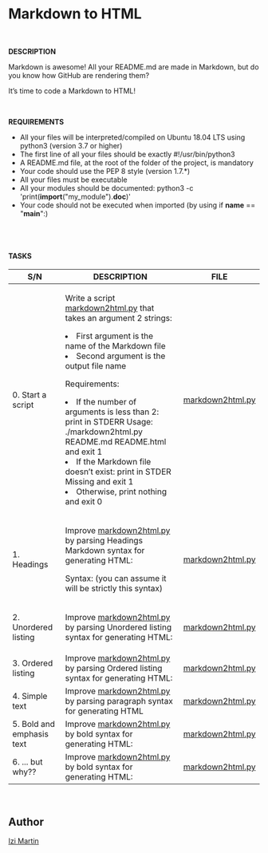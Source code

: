 <h1>Markdown to HTML</h1>
<br>


**DESCRIPTION**
<p>Markdown is awesome! All your README.md are made in Markdown, but do you know how GitHub are rendering them?</p>

<p>It’s time to code a Markdown to HTML!</p>

<br>

**REQUIREMENTS**


- All your files will be interpreted/compiled on Ubuntu 18.04 LTS using python3 (version 3.7 or higher)
- The first line of all your files should be exactly #!/usr/bin/python3
- A README.md file, at the root of the folder of the project, is mandatory
- Your code should use the PEP 8 style (version 1.7.*)
- All your files must be executable
- All your modules should be documented:  python3 -c 'print(__import__("my_module").__doc__)'
- Your code should not be executed when imported (by using if __name__ == "__main__":)


<br>
<br>



<h4> TASKS</h4>

| S/N | DESCRIPTION | FILE |
|---- | ----------- | ---- |
|0.  Start a script |<p>Write a script [markdown2html.py](https://github.com/Oliveth96/alx-frontend-for-fun/markdown2html.py) that takes an argument 2 strings: <li>First argument is the name of the Markdown file</li><li>Second argument is the output file name</li></p><p>Requirements:<li>If the number of arguments is less than 2: print in STDERR Usage: ./markdown2html.py README.md README.html and exit 1</li><li>If the Markdown file doesn’t exist: print in STDER Missing <filename> and exit 1</li><li>Otherwise, print nothing and exit 0</li></p>|[markdown2html.py](https://github.com/Oliveth96/alx-frontend-for-fun/markdown2html.py)|
| 1. Headings |<p>Improve [markdown2html.py](https://github.com/Oliveth96/alx-frontend-for-fun/markdown2html.py) by parsing Headings Markdown syntax for generating HTML: </p> <p>Syntax: (you can assume it will be strictly this syntax)</p>| [markdown2html.py](https://github.com/Oliveth96/alx-frontend-for-fun/markdown2html.py) |
|2. Unordered listing |<p>Improve [markdown2html.py](https://github.com/Oliveth96/alx-frontend-for-fun/markdown2html.py) by parsing Unordered listing syntax for generating HTML:</p>|[markdown2html.py](https://github.com/Oliveth96/alx-frontend-for-fun/markdown2html.py)|
|3. Ordered listing | Improve [markdown2html.py](https://github.com/Oliveth96/alx-frontend-for-fun/markdown2html.py) by parsing Ordered listing syntax for generating HTML: |[markdown2html.py](https://github.com/Oliveth96/alx-frontend-for-fun/markdown2html.py)|
|4. Simple text | Improve [markdown2html.py](https://github.com/Oliveth96/alx-frontend-for-fun/markdown2html.py) by parsing paragraph syntax for generating HTML  |[markdown2html.py](https://github.com/Oliveth96/alx-frontend-for-fun/markdown2html.py) |
|5. Bold and emphasis text |Improve [markdown2html.py](https://github.com/Oliveth96/alx-frontend-for-fun/markdown2html.py) by bold syntax for generating HTML:| [markdown2html.py](https://github.com/Oliveth96/alx-frontend-for-fun/markdown2html.py) |
|6. ... but why?? |Improve [markdown2html.py](https://github.com/Oliveth96/alx-frontend-for-fun/markdown2html.py) by bold syntax for generating HTML:| [markdown2html.py](https://github.com/izima/alx-frontend-for-fun/markdown2html.py) |


<br>
<h2>Author</h2>

[Izi Martin](https://github.com/izimartin)
